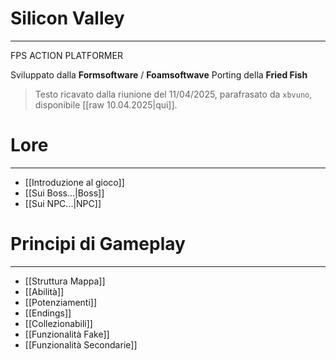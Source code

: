 
# Silicon Valley
---

FPS ACTION PLATFORMER

Sviluppato dalla __Formsoftware__ / __Foamsoftwave__ 
Porting della __Fried Fish__

> Testo ricavato dalla riunione del 11/04/2025, parafrasato da `xbvuno`, disponibile [[raw 10.04.2025|qui]].

# Lore
---
- [[Introduzione al gioco]]
- [[Sui Boss...|Boss]]
- [[Sui NPC...|NPC]]

# Principi di Gameplay
---

- [[Struttura Mappa]]
- [[Abilità]]
- [[Potenziamenti]]
- [[Endings]]
- [[Collezionabili]]
- [[Funzionalità Fake]]
- [[Funzionalità Secondarie]]























